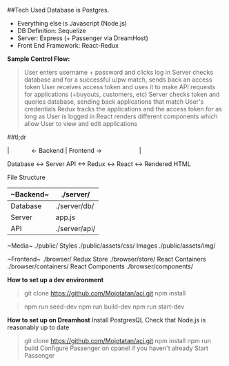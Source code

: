 ##Tech Used
Database is Postgres.
* Everything else is Javascript (Node.js)
* DB Definition: Sequelize
* Server: Express (+ Passenger via DreamHost)
* Front End Framework: React-Redux

**Sample Control Flow:**
>User enters username + password and clicks log in
>Server checks database and for a successful u/pw match, sends back an access token
>User receives access token and uses it to make API requests for applications (+buyouts, customers, etc)
>Server checks token and queries database, sending back applications that match User's credentials
>Redux tracks the applications and the access token for as long as User is logged in
>React renders different components which allow User to view and edit applications

##tl;dr
<p>| &nbsp;&nbsp;&nbsp;&nbsp;&nbsp;&nbsp;&nbsp;&nbsp;&nbsp;&nbsp;&nbsp;&nbsp;<- Backend | Frontend ->&nbsp;&nbsp;&nbsp;&nbsp;&nbsp;&nbsp;&nbsp;&nbsp;&nbsp;&nbsp;&nbsp;&nbsp;&nbsp;&nbsp;&nbsp;&nbsp;&nbsp;&nbsp;&nbsp;&nbsp;&nbsp; |</p>
<p>Database <-> Server API <-> Redux <-> React <-> Rendered HTML</p>



File Structure

~Backend~ | ./server/
--------- | --------
Database | ./server/db/
Server | app.js
API | ./server/api/

~Media~ ./public/
Styles ./public/assets/css/
Images ./public/assets/img/

~Frontend~ ./browser/
Redux Store ./browser/store/
React Containers ./browser/containers/ <!-- Containers are aware of state -->
React Components ./browser/components/ <!-- Components are purely for rendering elements -->


**How to set up a dev environment**
> git clone https://github.com/Mojotatan/aci.git <!-- make sure to find or create secrets -->
> npm install
<!-- make sure to create a database named 'aci' in postgress.app -->
> npm run seed-dev
> npm run build-dev <!-- keep this running in another tab in terminal -->
> npm run start-dev <!-- default port is 1337; go to localhost:1337 -->


**How to set up on Dreamhost**
Install PostgresQL <!-- make sure to actually start it, too -->
Check that Node.js is reasonably up to date <!-- this app was built in v7.8.0 -->
> git clone https://github.com/Mojotatan/aci.git <!-- make sure to find or create secrets -->
> npm install
> npm run build
Configure Passenger on cpanel if you haven't already
Start Passenger